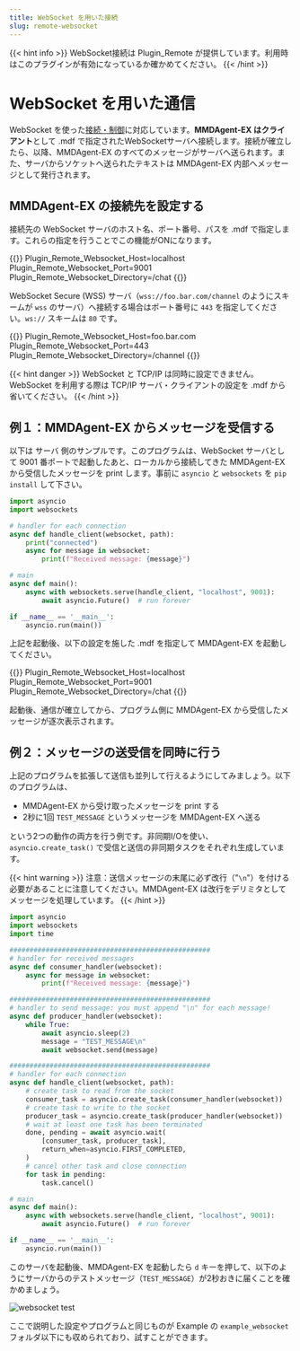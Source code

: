 ```yaml
---
title: WebSocket を用いた接続
slug: remote-websocket
---
```

{{< hint info >}}
WebSocket接続は Plugin_Remote が提供しています。利用時はこのプラグインが有効になっているか確かめてください。
{{< /hint >}}

# WebSocket を用いた通信

WebSocket を使った[接続・制御](../remote-control)に対応しています。**MMDAgent-EX はクライアント**として .mdf で指定されたWebSocketサーバへ接続します。接続が確立したら、以降、MMDAgent-EX のすべてのメッセージがサーバへ送られます。また、サーバからソケットへ送られたテキストは MMDAgent-EX 内部へメッセージとして発行されます。

## MMDAgent-EX の接続先を設定する

接続先の WebSocket サーバのホスト名、ポート番号、パスを .mdf で指定します。これらの指定を行うことでこの機能がONになります。

{{<mdf>}}
Plugin_Remote_Websocket_Host=localhost
Plugin_Remote_Websocket_Port=9001
Plugin_Remote_Websocket_Directory=/chat
{{</mdf>}}

WebSocket Secure (WSS) サーバ（`wss://foo.bar.com/channel` のようにスキームが `wss` のサーバ）へ接続する場合はポート番号に `443` を指定してください。`ws://` スキームは `80` です。

{{<mdf>}}
Plugin_Remote_Websocket_Host=foo.bar.com
Plugin_Remote_Websocket_Port=443
Plugin_Remote_Websocket_Directory=/channel
{{</mdf>}}

{{< hint danger >}}
WebSocket と TCP/IP は同時に設定できません。WebSocket を利用する際は TCP/IP サーバ・クライアントの設定を .mdf から省いてください。
{{< /hint >}}

## 例１：MMDAgent-EX からメッセージを受信する

以下は サーバ 側のサンプルです。このプログラムは、WebSocket サーバとして 9001 番ポートで起動したあと、ローカルから接続してきた MMDAgent-EX から受信したメッセージを print します。事前に `asyncio` と `websockets` を `pip install` して下さい。

```python
import asyncio
import websockets

# handler for each connection
async def handle_client(websocket, path):
    print("connected")
    async for message in websocket:
        print(f"Received message: {message}")

# main
async def main():
    async with websockets.serve(handle_client, "localhost", 9001):
        await asyncio.Future()  # run forever

if __name__ == '__main__':
    asyncio.run(main())
```

上記を起動後、以下の設定を施した .mdf を指定して MMDAgent-EX を起動してください。

{{<mdf>}}
Plugin_Remote_Websocket_Host=localhost
Plugin_Remote_Websocket_Port=9001
Plugin_Remote_Websocket_Directory=/chat
{{</mdf>}}

起動後、通信が確立してから、プログラム側に MMDAgent-EX から受信したメッセージが逐次表示されます。

## 例２：メッセージの送受信を同時に行う

上記のプログラムを拡張して送信も並列して行えるようにしてみましょう。以下のプログラムは、

- MMDAgent-EX から受け取ったメッセージを print する
- 2秒に1回 `TEST_MESSAGE` というメッセージを MMDAgent-EX へ送る

という2つの動作の両方を行う例です。非同期I/Oを使い、`asyncio.create_task()` で受信と送信の非同期タスクをそれぞれ生成しています。

{{< hint warning >}}
注意：送信メッセージの末尾に必ず改行（"`\n`"）を付ける必要があることに注意してください。MMDAgent-EX は改行をデリミタとしてメッセージを処理しています。
{{< /hint >}}

```python
import asyncio
import websockets
import time

##################################################
# handler for received messages
async def consumer_handler(websocket):
    async for message in websocket:
        print(f"Received message: {message}")

##################################################
# handler to send message: you must append "\n" for each message!
async def producer_handler(websocket):
    while True:
        await asyncio.sleep(2)
        message = "TEST_MESSAGE\n"
        await websocket.send(message)

##################################################
# handler for each connection
async def handle_client(websocket, path):
    # create task to read from the socket
    consumer_task = asyncio.create_task(consumer_handler(websocket))
    # create task to write to the socket
    producer_task = asyncio.create_task(producer_handler(websocket))
    # wait at least one task has been terminated
    done, pending = await asyncio.wait(
        [consumer_task, producer_task],
        return_when=asyncio.FIRST_COMPLETED,
    )
    # cancel other task and close connection
    for task in pending:
        task.cancel()

# main
async def main():
    async with websockets.serve(handle_client, "localhost", 9001):
        await asyncio.Future()  # run forever

if __name__ == '__main__':
    asyncio.run(main())
```

このサーバを起動後、MMDAgent-EX を起動したら `d` キーを押して、以下のようにサーバからのテストメッセージ（`TEST_MESSAGE`）が2秒おきに届くことを確かめましょう。

![websocket test](/images/websocket_snap.png)

ここで説明した設定やプログラムと同じものが Example の `example_websocket` フォルダ以下にも収められており、試すことができます。
